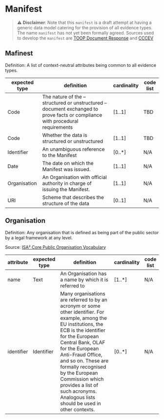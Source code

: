 # Manifest

> :warning: **Disclaimer**: Note that this `manifest` is a draft attempt at having a generic data model catering for the provision of all evidence types. The name `manifest` has not yet been formally agreed. Sources used to develop the `manifest` are [TOOP Document Response](http://wiki.ds.unipi.gr/display/TOOP/TOOP+Response+Syntax+Mapping#TOOPResponseSyntaxMapping-DocumentResponse) and [CCCEV](https://joinup.ec.europa.eu/collection/semantic-interoperability-community-semic/solution/core-criterion-and-core-evidence-vocabulary)

## Mafinest
Definition: A list of context-neutral attributes being common to all evidence types. 

|     expected type    |     definition                                                                                                                           |     cardinality    |     code list    |
|----------------------|------------------------------------------------------------------------------------------------------------------------------------------|--------------------|------------------|
|     Code             |     The nature of the   – structured or unstructured – document exchanged to prove facts or   compliance with procedural requirements    |     [1..1]         |     TBD          |
|     Code             |     Whether the data   is structured or unstructured                                                                                     |     [1..1]         |     TBD          |
|     Identifier       |     An unambiguous   reference to the Manifest                                                                                           |     [0..*]         |     N/A          |
|     Date             |     The date on which   the Manifest was issued.                                                                                         |     [1..1]         |     N/A          |
|     Organisation     |     An Organisation   with official authority in charge of issuing the Manifest.                                                         |     [1..1]         |     N/A          |
|     URI              |     Scheme that   describes the structure of the data                                                                                    |     [0..1]         |     N/A          |

## Organisation

Definition: Any organisation that is defined as being part of the public sector by a legal framework at any level.

Source: [ISA² Core Public Organisation Vocabulary](https://joinup.ec.europa.eu/release/core-public-organisation-vocabulary-v100)

|     attribute     |     expected type    |     definition                                                                                                                                                                                                                                                                                                                                                                                      |     cardinality    |     code list    |
|-------------------|----------------------|-----------------------------------------------------------------------------------------------------------------------------------------------------------------------------------------------------------------------------------------------------------------------------------------------------------------------------------------------------------------------------------------------------|--------------------|------------------|
|     name          |     Text             |     An Organisation has   a name by which it is referred to                                                                                                                                                                                                                                                                                                                                         |     [1..*]         |     N/A          |
|     identifier    |     Identifier       |     Many   organisations are referred to by an acronym or some other identifier. For   example, among the EU institutions, the ECB is the identifier for the   European Central Bank, OLAF for the European Anti-Fraud Office, and so on.   These are formally recognised by the European Commission which provides a   list of such acronyms. Analogous lists should be used in other contexts.    |     [0..*]         |     N/A          |
